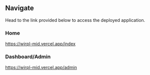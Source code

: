 ## Navigate
Head to the link provided below to access the deployed application.
### Home
https://wirpl-mid.vercel.app/index
### Dashboard/Admin
https://wirpl-mid.vercel.app/admin